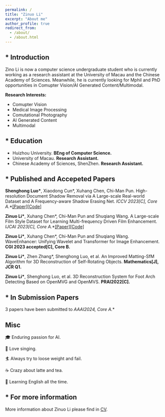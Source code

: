 ```yaml
---
permalink: /
title: "Zinuo Li"
excerpt: "About me"
author_profile: true
redirect_from: 
  - /about/
  - /about.html
---
```

## * Introduction
Zino Li is now a computer science undergraduate student who is currently working as a research assistant at the University of Macau and the Chinese Academy of Sciences. Meanwhile, he is currently looking for Mphil and PhD opportunities in Comupter Vision/AI Generated Content/Multimodal.

<b>Research Interests:</b>
* Comupter Vision
* Medical Image Processing
* Comutational Photography
* AI Generated Content
* Multimodal

## * Education
* Huizhou University. **BEng of Computer Science.**
* University of Macau. **Research Assistant.**
* Chinese Academy of Sciences, ShenZhen. **Research Assistant.**


## * Published and Accepeted Papers
**Shenghong Luo\***, Xiaodong Cun\*, Xuhang Chen, Chi-Man Pun. High-resolution Document Shadow Removal via A Large-scale Real-world Dataset and A Frequency-aware Shadow Erasing Net. **ICCV 2023[C], Core A*.**<a href="https://arxiv.org/abs/2308.14221">[Paper]</a><a href="https://github.com/CXH-Research/DocShadow-SD7K">[Code]</a>

 **Zinuo Li\***, Xuhang Chen\*, Chi-Man Pun and Shuqiang Wang. A Large-scale Film Style Dataset for Learning Multi-frequency Driven Film Enhancement. **IJCAI 2023[C], Core A*.**<a href="https://arxiv.org/abs/2301.08880">[Paper]</a><a href="https://github.com/CXH-Research/FilmNet">[Code]</a>

 **Zinuo Li\***, Xuhang Chen\*, Chi-Man Pun and Shuqiang Wang. WaveEnhancer: Unifying Wavelet and Transformer for Image Enhancement. **CGI 2023 accepted[C], Core B.**

**Zinuo Li\***, Zhen Zhang\*, Shenghong Luo, et al. An Improved Matting-SfM Algorithm for 3D Reconstruction of Self-Rotating Objects. **Mathematics[J], JCR Q1.**

**Zinuo Li\***, Shenghong Luo, et al. 3D Reconstruction System for Foot Arch Detecting Based on OpenMVG and OpenMVS. **PRAI2022[C].**

## * In Submission Papers
3 papers have been submitted to **AAAI2024, Core A*.**

## Misc
🎓 Enduring passion for AI.

🎤 Love singing.

🏄 Always try to loose weight and fail.

☕️ Crazy about latte and tea.

📕 Learning English all the time.

## * For more information
More information about Zinuo Li please find in [CV](https://zinuoli.github.io/files/CV-Zinuo.pdf).

